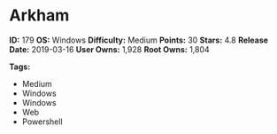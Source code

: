 # Arkham

**ID:** 179
**OS:** Windows
**Difficulty:** Medium
**Points:** 30
**Stars:** 4.8
**Release Date:** 2019-03-16
**User Owns:** 1,928
**Root Owns:** 1,804

**Tags:**
- Medium
- Windows
- Windows
- Web
- Powershell

